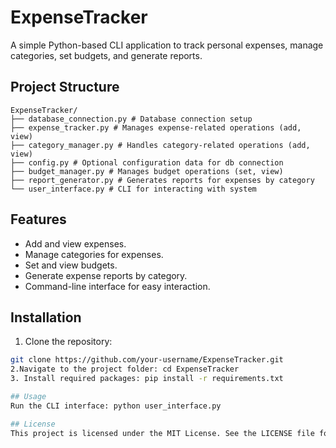 # ExpenseTracker

A simple Python-based CLI application to track personal expenses, manage categories, set budgets, and generate reports.

## Project Structure

```
ExpenseTracker/
├── database_connection.py # Database connection setup
├── expense_tracker.py # Manages expense-related operations (add, view)
├── category_manager.py # Handles category-related operations (add, view)
├── config.py # Optional configuration data for db connection
├── budget_manager.py # Manages budget operations (set, view)
├── report_generator.py # Generates reports for expenses by category
└── user_interface.py # CLI for interacting with system
```

## Features

- Add and view expenses.
- Manage categories for expenses.
- Set and view budgets.
- Generate expense reports by category.
- Command-line interface for easy interaction.

## Installation

1. Clone the repository:

```bash
git clone https://github.com/your-username/ExpenseTracker.git
2.Navigate to the project folder: cd ExpenseTracker
3. Install required packages: pip install -r requirements.txt

## Usage
Run the CLI interface: python user_interface.py

## License
This project is licensed under the MIT License. See the LICENSE file for details.
